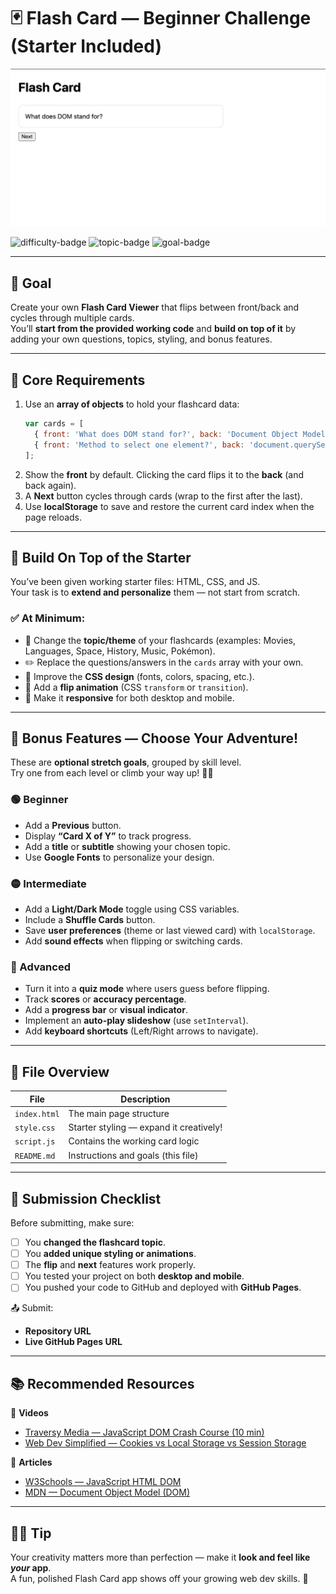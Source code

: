 # 🃏 Flash Card — Beginner Challenge (Starter Included)

![Preview Screenshot Placeholder](../images/01-screenshot.png)

![difficulty-badge](https://img.shields.io/badge/Difficulty-Beginner-blue?style=for-the-badge)
![topic-badge](https://img.shields.io/badge/Topic-JavaScript_DOM-yellow?style=for-the-badge)
![goal-badge](https://img.shields.io/badge/Goal-Build_On_Top-green?style=for-the-badge)

---

## 🎯 Goal

Create your own **Flash Card Viewer** that flips between front/back and cycles through multiple cards.  
You’ll **start from the provided working code** and **build on top of it** by adding your own questions, topics, styling, and bonus features.

---

## 🧠 Core Requirements

1. Use an **array of objects** to hold your flashcard data:
   ```js
   var cards = [
     { front: 'What does DOM stand for?', back: 'Document Object Model' },
     { front: 'Method to select one element?', back: 'document.querySelector' }
   ];
   ```
2. Show the **front** by default. Clicking the card flips it to the **back** (and back again).  
3. A **Next** button cycles through cards (wrap to the first after the last).  
4. Use **localStorage** to save and restore the current card index when the page reloads.

---

## 🧩 Build On Top of the Starter

You’ve been given working starter files: HTML, CSS, and JS.  
Your task is to **extend and personalize** them — not start from scratch.

### ✅ At Minimum:
- 🎨 Change the **topic/theme** of your flashcards (examples: Movies, Languages, Space, History, Music, Pokémon).  
- ✏️ Replace the questions/answers in the `cards` array with your own.  
- 💅 Improve the **CSS design** (fonts, colors, spacing, etc.).  
- 🔄 Add a **flip animation** (CSS `transform` or `transition`).  
- 📱 Make it **responsive** for both desktop and mobile.  

---

## 🌟 Bonus Features — Choose Your Adventure!

These are **optional stretch goals**, grouped by skill level.  
Try one from each level or climb your way up! 🧗‍♀️

### 🟢 Beginner
- Add a **Previous** button.  
- Display **“Card X of Y”** to track progress.  
- Add a **title** or **subtitle** showing your chosen topic.  
- Use **Google Fonts** to personalize your design.  

### 🟡 Intermediate
- Add a **Light/Dark Mode** toggle using CSS variables.  
- Include a **Shuffle Cards** button.  
- Save **user preferences** (theme or last viewed card) with `localStorage`.  
- Add **sound effects** when flipping or switching cards.  

### 🔵 Advanced
- Turn it into a **quiz mode** where users guess before flipping.  
- Track **scores** or **accuracy percentage**.  
- Add a **progress bar** or **visual indicator**.  
- Implement an **auto-play slideshow** (use `setInterval`).  
- Add **keyboard shortcuts** (Left/Right arrows to navigate).  

---

## 🧰 File Overview

| File | Description |
|------|--------------|
| `index.html` | The main page structure |
| `style.css` | Starter styling — expand it creatively! |
| `script.js` | Contains the working card logic |
| `README.md` | Instructions and goals (this file) |

---

## 🚀 Submission Checklist

Before submitting, make sure:
- [ ] You **changed the flashcard topic**.  
- [ ] You **added unique styling or animations**.  
- [ ] The **flip** and **next** features work properly.  
- [ ] You tested your project on both **desktop and mobile**.  
- [ ] You pushed your code to GitHub and deployed with **GitHub Pages**.

📤 Submit:
- **Repository URL**  
- **Live GitHub Pages URL**

---

## 📚 Recommended Resources

🎥 **Videos**
- [Traversy Media — JavaScript DOM Crash Course (10 min)](https://www.youtube.com/watch?v=0ik6X4DJKCc)  
- [Web Dev Simplified — Cookies vs Local Storage vs Session Storage](https://www.youtube.com/watch?v=GihQAC1I39Q)

📖 **Articles**
- [W3Schools — JavaScript HTML DOM](https://www.w3schools.com/js/js_htmldom.asp)  
- [MDN — Document Object Model (DOM)](https://developer.mozilla.org/en-US/docs/Web/API/Document_Object_Model)

---

## 🧑‍💻 Tip
Your creativity matters more than perfection — make it **look and feel like *your* app**.  
A fun, polished Flash Card app shows off your growing web dev skills. 🌈
